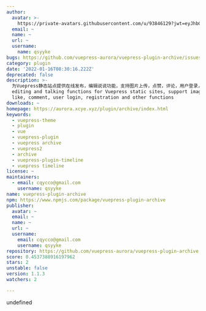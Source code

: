 ```yaml
---
author:
  avatar: >-
    https://private-avatars.githubusercontent.com/u/93846129?jwt=eyJhbGciOiJIUzI1NiIsInR5cCI6IkpXVCJ9.eyJpc3MiOiJnaXRodWIuY29tIiwiYXVkIjoicmF3LmdpdGh1YnVzZXJjb250ZW50LmNvbSIsImtleSI6ImtleTEiLCJleHAiOjE3MzQ2NzQxMDAsIm5iZiI6MTczNDY3MjkwMCwicGF0aCI6Ii91LzkzODQ2MTI5In0.WgAoBJv2Gpu0ppCnCjxN7C8KtibIe9QrOKe2Hsg84GU&v=4
  email: ~
  name: ~
  url: ~
  username:
    name: qsyyke
bugs: https://github.com/vuepress-aurora/vuepress-plugin-archive/issues
category: plugin
date: '2022-01-16T08:30:16.222Z'
deprecated: false
description: >-
  为Vuepress静态站点提供在线发布，编辑说说功能，支持图片上传，点赞，评论，用户登录，注册等功能 Provide online publishing,
  editing and talking functions for Vuepress static sites, support image upload,
  like, comment, user login, registration and other functions
downloads: ~
homepage: https://aurora.xcye.xyz/plugin/archive/index.html
keywords:
  - vuepress-theme
  - plugin
  - vue
  - vuepress-plugin
  - vuepress archive
  - vuepress2
  - archive
  - vuepress-plugin-timeline
  - vuepress timeline
license: ~
maintainers:
  - email: cqycco@gmail.com
    username: qsyyke
name: vuepress-plugin-archive
npm: https://www.npmjs.com/package/vuepress-plugin-archive
publisher:
  avatar: ~
  email: ~
  name: ~
  url: ~
  username:
    email: cqycco@gmail.com
    username: qsyyke
repository: https://github.com/vuepress-aurora/vuepress-plugin-archive
score: 0.4537388916197962
stars: 2
unstable: false
version: 1.1.3
watchers: 2

---
```


undefined